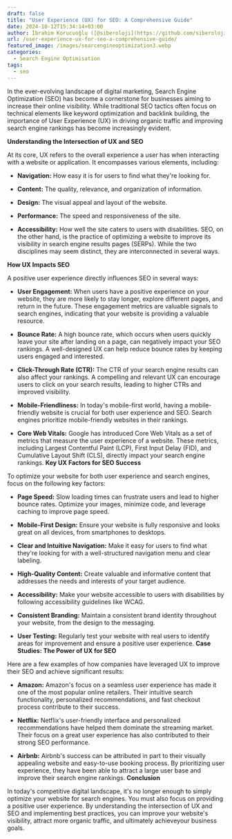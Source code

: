 ```yaml
---
draft: false
title: "User Experience (UX) for SEO: A Comprehensive Guide"
date: 2024-10-12T15:34:14+03:00
author: İbrahim Korucuoğlu ([@siberoloji](https://github.com/siberoloji))
url: /user-experience-ux-for-seo-a-comprehensive-guide/
featured_image: /images/searcengineoptimization3.webp
categories:
  - Search Engine Optimisation
tags:
  - seo
---
```

In the ever-evolving landscape of digital marketing, Search Engine Optimization (SEO) has become a cornerstone for businesses aiming to increase their online visibility. While traditional SEO tactics often focus on technical elements like keyword optimization and backlink building, the importance of User Experience (UX) in driving organic traffic and improving search engine rankings has become increasingly evident.   

**Understanding the Intersection of UX and SEO**

At its core, UX refers to the overall experience a user has when interacting with a website or application. It encompasses various elements, including:
* **Navigation:** How easy it is for users to find what they're looking for.

* **Content:** The quality, relevance, and organization of information.

* **Design:** The visual appeal and layout of the website.

* **Performance:** The speed and responsiveness of the site.

* **Accessibility:** How well the site caters to users with disabilities.
SEO, on the other hand, is the practice of optimizing a website to improve its visibility in search engine results pages (SERPs). While the two disciplines may seem distinct, they are interconnected in several ways.

**How UX Impacts SEO**

A positive user experience directly influences SEO in several ways:
* **User Engagement:** When users have a positive experience on your website, they are more likely to stay longer, explore different pages, and return in the future. These engagement metrics are valuable signals to search engines, indicating that your website is providing a valuable resource.

* **Bounce Rate:** A high bounce rate, which occurs when users quickly leave your site after landing on a page, can negatively impact your SEO rankings. A well-designed UX can help reduce bounce rates by keeping users engaged and interested.

* **Click-Through Rate (CTR):** The CTR of your search engine results can also affect your rankings. A compelling and relevant UX can encourage users to click on your search results, leading to higher CTRs and improved visibility.

* **Mobile-Friendliness:** In today's mobile-first world, having a mobile-friendly website is crucial for both user experience and SEO. Search engines prioritize mobile-friendly websites in their rankings.

* **Core Web Vitals:** Google has introduced Core Web Vitals as a set of metrics that measure the user experience of a website. These metrics, including Largest Contentful Paint (LCP), First Input Delay (FID), and Cumulative Layout Shift (CLS), directly impact your search engine rankings.
**Key UX Factors for SEO Success**

To optimize your website for both user experience and search engines, focus on the following key factors:
* **Page Speed:** Slow loading times can frustrate users and lead to higher bounce rates. Optimize your images, minimize code, and leverage caching to improve page speed.

* **Mobile-First Design:** Ensure your website is fully responsive and looks great on all devices, from smartphones to desktops.

* **Clear and Intuitive Navigation:** Make it easy for users to find what they're looking for with a well-structured navigation menu and clear labeling.

* **High-Quality Content:** Create valuable and informative content that addresses the needs and interests of your target audience.   

* **Accessibility:** Make your website accessible to users with disabilities by following accessibility guidelines like WCAG.

* **Consistent Branding:** Maintain a consistent brand identity throughout your website, from the design to the messaging.

* **User Testing:** Regularly test your website with real users to identify areas for improvement and ensure a positive user experience.
**Case Studies: The Power of UX for SEO**

Here are a few examples of how companies have leveraged UX to improve their SEO and achieve significant results:
* **Amazon:** Amazon's focus on a seamless user experience has made it one of the most popular online retailers. Their intuitive search functionality, personalized recommendations, and fast checkout process contribute to their success.

* **Netflix:** Netflix's user-friendly interface and personalized recommendations have helped them dominate the streaming market. Their focus on a great user experience has also contributed to their strong SEO performance.

* **Airbnb:** Airbnb's success can be attributed in part to their visually appealing website and easy-to-use booking process. By prioritizing user experience, they have been able to attract a large user base and improve their search engine rankings.
**Conclusion**

In today's competitive digital landscape, it's no longer enough to simply optimize your website for search engines. You must also focus on providing a positive user experience. By understanding the intersection of UX and SEO and implementing best practices, you can improve your website's visibility, attract more organic traffic, and ultimately achieveyour business goals.   
